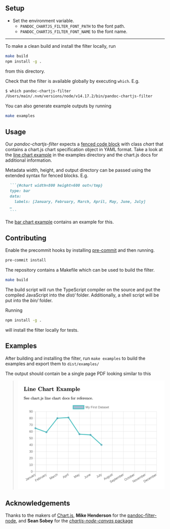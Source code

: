 ## Setup

- Set the environment variable.
  - `PANDOC_CHARTJS_FILTER_FONT_PATH` to the font path.
  - `PANDOC_CHARTJS_FILTER_FONT_NAME` to the font name.

---

To make a clean build and install the filter locally, run
```bash
make build
npm install -g .
```
from this directory.

Check that the filter is available globally by executing `which`. E.g.
```bash
$ which pandoc-chartjs-filter
/Users/main/.nvm/versions/node/v14.17.2/bin/pandoc-chartjs-filter
```

You can also generate example outputs by running
```bash
make examples
```

## Usage
Our _pandoc-chartjs-filter_ expects a [fenced code block](https://www.markdownguide.org/extended-syntax/#fenced-code-blocks) with class _chart_ that contains a chart.js chart specification object in YAML format.
Take a look at the [line chart example](./../examples/line-chart.md) in the examples directory and the chart.js docs for additional information.

Metadata width, height, and output directory can be passed using the extended syntax for fenced blocks. E.g. 
~~~markdown
  ```{#chart width=800 height=600 out=/tmp}
  type: bar
  data:
    labels: [January, February, March, April, May, June, July]
  …
  ```
~~~
The [bar chart example](./../examples/bar-chart.md) contains an example for this.

## Contributing

Enable the precommit hooks by installing [pre-commit](https://pre-commit.com/) and then running.
```bash
pre-commit install
```

The repository contains a Makefile which can be used to build the filter.
```bash
make build
```
The build script will run the TypeScript compiler on the source and put the compiled JavaScript into the _dist/_ folder. Additionally, a shell script will be put into the _bin/_ folder.

Running 
```bash
npm install -g .
```
will install the filter locally for tests.

## Examples

After building and installing the filter, run `make examples` to build the examples and export them to `dist/examples/`

The output should contain be a single page PDF looking similar to this

> ![line chart example PDF output](./../assets/line-chart-example.png) 

## Acknowledgements

Thanks to the makers of [Chart.js](https://www.chartjs.org/), **Mike Henderson** for the [pandoc-filter-node](https://github.com/mvhenderson/pandoc-filter-node), and **Sean Sobey** for the [_chartjs-node-canvas_ package](https://github.com/SeanSobey/ChartjsNodeCanvas) 
